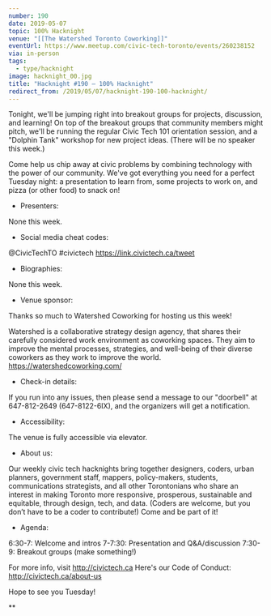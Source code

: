 ```yaml
---
number: 190
date: 2019-05-07
topic: 100% Hacknight
venue: "[[The Watershed Toronto Coworking]]"
eventUrl: https://www.meetup.com/civic-tech-toronto/events/260238152
via: in-person
tags:
  - type/hacknight
image: hacknight_00.jpg
title: "Hacknight #190 – 100% Hacknight"
redirect_from: /2019/05/07/hacknight-190-100-hacknight/
---
```


Tonight, we'll be jumping right into breakout groups for projects, discussion, and learning! On top of the breakout groups that community members might pitch, we'll be running the regular Civic Tech 101 orientation session, and a "Dolphin Tank" workshop for new project ideas. (There will be no speaker this week.)

Come help us chip away at civic problems by combining technology with the power of our community. We've got everything you need for a perfect Tuesday night: a presentation to learn from, some projects to work on, and pizza (or other food) to snack on!

+ Presenters:

None this week.

+ Social media cheat codes:

@CivicTechTO \#civictech
https://link.civictech.ca/tweet

+ Biographies:

None this week.

+ Venue sponsor:

Thanks so much to Watershed Coworking for hosting us this week!

Watershed is a collaborative strategy design agency, that shares their carefully considered work environment as coworking spaces. They aim to improve the mental processes, strategies, and well-being of their diverse coworkers as they work to improve the world. https://watershedcoworking.com/

+ Check-in details:

If you run into any issues, then please send a message to our "doorbell" at 647-812-2649 (647-8122-6IX), and the organizers will get a notification.

+ Accessibility:

The venue is fully accessible via elevator.

+ About us:

Our weekly civic tech hacknights bring together designers, coders, urban planners, government staff, mappers, policy-makers, students, communications strategists, and all other Torontonians who share an interest in making Toronto more responsive, prosperous, sustainable and equitable, through design, tech, and data. (Coders are welcome, but you don’t have to be a coder to contribute!) Come and be part of it!

+ Agenda:

6:30-7: Welcome and intros
7-7:30: Presentation and Q&A/discussion
7:30-9: Breakout groups (make something!)

For more info, visit http://civictech.ca
Here's our Code of Conduct: http://civictech.ca/about-us

Hope to see you Tuesday!

**